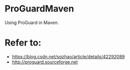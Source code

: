 # ProGuardMaven
Using ProGuard in Maven. 


# Refer to:
  - https://blog.csdn.net/sqzhao/article/details/42292089
  - http://proguard.sourceforge.net
